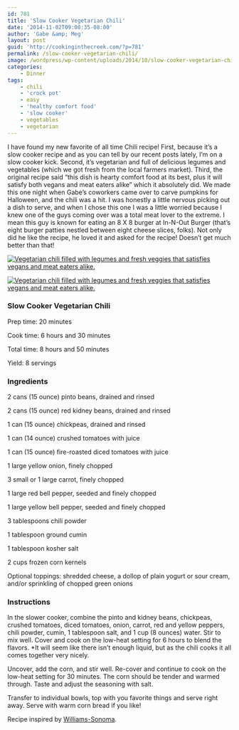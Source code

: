 ```yaml
---
id: 781
title: 'Slow Cooker Vegetarian Chili'
date: '2014-11-02T09:00:35-08:00'
author: 'Gabe &amp; Meg'
layout: post
guid: 'http://cookinginthecreek.com/?p=781'
permalink: /slow-cooker-vegetarian-chili/
image: /wordpress/wp-content/uploads/2014/10/slow-cooker-vegetarian-chili-2.jpg
categories:
    - Dinner
tags:
    - chili
    - 'crock pot'
    - easy
    - 'healthy comfort food'
    - 'slow cooker'
    - vegetables
    - vegetarian
---
```


I have found my new favorite of all time Chili recipe! First, because it’s a slow cooker recipe and as you can tell by our recent posts lately, I’m on a slow cooker kick. Second, it’s vegetarian and full of delicious legumes and vegetables (which we got fresh from the local farmers market). Third, the original recipe said “this dish is hearty comfort food at its best, plus it will satisfy both vegans and meat eaters alike” which it absolutely did. We made this one night when Gabe’s coworkers came over to carve pumpkins for Halloween, and the chili was a hit. I was honestly a little nervous picking out a dish to serve, and when I chose this one I was a little worried because I knew one of the guys coming over was a total meat lover to the extreme. I mean this guy is known for eating an 8 X 8 burger at In-N-Out Burger (that’s eight burger patties nestled between eight cheese slices, folks). Not only did he like the recipe, he loved it and asked for the recipe! Doesn’t get much better than that!


[![Vegetarian chili filled with legumes and fresh veggies that satisfies vegans and meat eaters alike.](http://cookinginthecreek.com/wordpress/wp-content/uploads/2014/10/slow-cooker-vegetarian-chili-1-1024x681.jpg)](http://cookinginthecreek.com/wordpress/wp-content/uploads/2014/10/slow-cooker-vegetarian-chili-1.jpg)

[![Vegetarian chili filled with legumes and fresh veggies that satisfies vegans and meat eaters alike.](http://cookinginthecreek.com/wordpress/wp-content/uploads/2014/10/slow-cooker-vegetarian-chili-2-1024x681.jpg)](http://cookinginthecreek.com/wordpress/wp-content/uploads/2014/10/slow-cooker-vegetarian-chili-2.jpg)

### Slow Cooker Vegetarian Chili

Prep time: 20 minutes

Cook time: 6 hours and 30 minutes

Total time: 8 hours and 50 minutes

Yield: 8 servings

### Ingredients

2 cans (15 ounce) pinto beans, drained and rinsed

2 cans (15 ounce) red kidney beans, drained and rinsed

1 can (15 ounce) chickpeas, drained and rinsed

1 can (14 ounce) crushed tomatoes with juice

1 can (15 ounce) fire-roasted diced tomatoes with juice

1 large yellow onion, finely chopped

3 small or 1 large carrot, finely chopped

1 large red bell pepper, seeded and finely chopped

1 large yellow bell pepper, seeded and finely chopped

3 tablespoons chili powder

1 tablespoon ground cumin

1 tablespoon kosher salt

2 cups frozen corn kernels

Optional toppings: shredded cheese, a dollop of plain yogurt or sour cream, and/or sprinkling of chopped green onions

### Instructions

In the slower cooker, combine the pinto and kidney beans, chickpeas, crushed tomatoes, diced tomatoes, onion, carrot, red and yellow peppers, chili powder, cumin, 1 tablespoon salt, and 1 cup (8 ounces) water. Stir to mix well. Cover and cook on the low-heat setting for 6 hours to blend the flavors. \*It will seem like there isn’t enough liquid, but as the chili cooks it all comes together very nicely.

Uncover, add the corn, and stir well. Re-cover and continue to cook on the low-heat setting for 30 minutes. The corn should be tender and warmed through. Taste and adjust the seasoning with salt.

Transfer to individual bowls, top with you favorite things and serve right away. Serve with warm corn bread if you like!

Recipe inspired by [Williams-Sonoma](http://blog.williams-sonoma.com/what-were-reading-quick-slow-cooking/).
